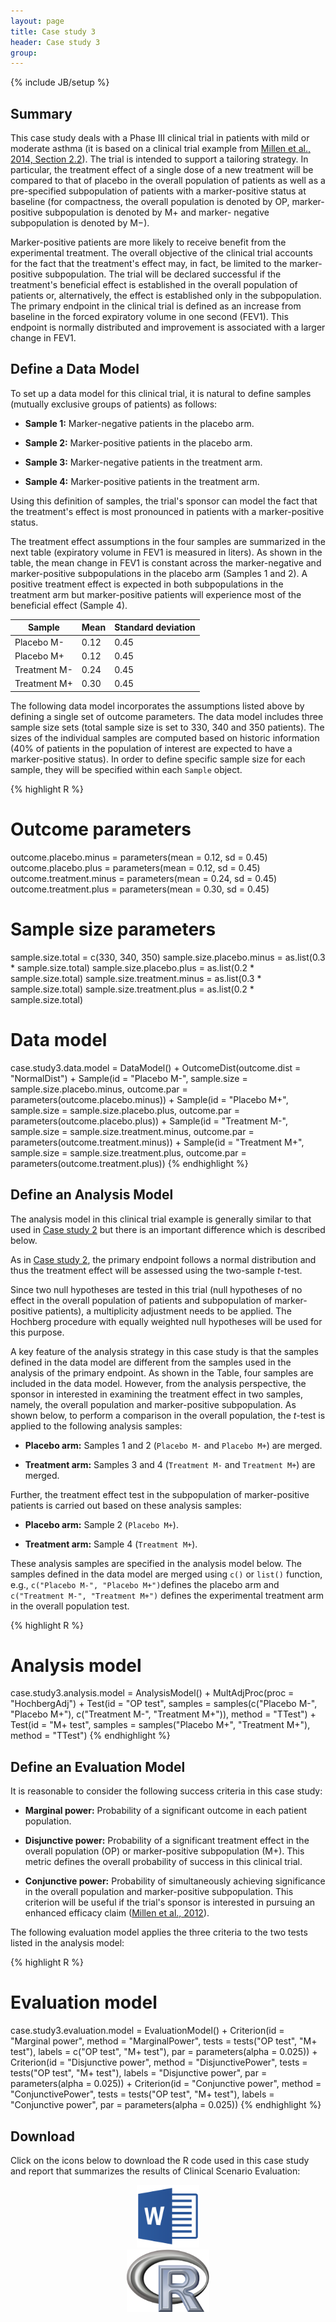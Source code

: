 ```yaml
---
layout: page
title: Case study 3
header: Case study 3
group: 
---
```


{% include JB/setup %}

## Summary

This case study deals with a Phase III clinical trial in patients with mild or moderate asthma (it is based on a clinical trial example from [Millen et al., 2014, Section 2.2](http://dij.sagepub.com/content/48/4/453.abstract)). The trial is intended to support a tailoring strategy. In particular, the treatment effect of a single dose of a new treatment will be compared to that of placebo in the overall population of patients as well as a pre-specified subpopulation of patients with a marker-positive status at baseline (for compactness, the overall population
is denoted by OP, marker-positive subpopulation is denoted by M+ and marker- negative subpopulation is denoted by M−). 

Marker-positive patients are more likely to receive benefit from the experimental treatment. The overall objective of the clinical trial accounts for the fact that the treatment's effect may, in fact, be limited to the marker-positive subpopulation. The trial will be declared successful if the treatment's beneficial effect is established in the overall population of patients or, alternatively, the effect is established only in the subpopulation. The primary endpoint in the clinical trial is defined as an increase from baseline in the forced expiratory volume in one second (FEV1). This endpoint is normally distributed and improvement is associated with a larger change in FEV1.

## Define a Data Model

To set up a data model for this clinical trial, it is natural to define samples (mutually exclusive groups of patients) as follows:

- **Sample 1:** Marker-negative patients in the placebo arm.

- **Sample 2:** Marker-positive patients in the placebo arm.

- **Sample 3:** Marker-negative patients in the treatment arm.

- **Sample 4:** Marker-positive patients in the treatment arm.

Using this definition of samples, the trial's sponsor can model the fact that the treatment's effect is most pronounced in patients with a marker-positive status.

The treatment effect assumptions in the four samples are summarized in the next table (expiratory volume in FEV1 is measured in liters). As shown in the table, the mean change in FEV1 is constant across the marker-negative and marker-positive subpopulations in the placebo arm (Samples 1 and 2). A positive treatment effect is expected in both subpopulations in the treatment arm but marker-positive patients will experience most of the beneficial effect (Sample 4).

<div class="table-responsive">
    <table class="table">
        <thead>
            <tr>
                <th>Sample</th>
                <th>Mean</th>
                <th>Standard deviation</th>
            </tr>
        </thead>
        <tbody>
            <tr>
                <td>Placebo M-</td>
                <td>0.12</td>
                <td>0.45</td>
            </tr>
            <tr>
                <td>Placebo M+</td>
                <td>0.12</td>
                <td>0.45</td>
            </tr>
            <tr>
                <td>Treatment M-</td>
                <td>0.24</td>
                <td>0.45</td>
            </tr>
            <tr>
                <td>Treatment M+</td>
                <td>0.30</td>
                <td>0.45</td>
            </tr>
        </tbody>
    </table>
</div>

The following data model incorporates the assumptions listed above by defining a single set of outcome parameters. The data model includes three sample size sets (total sample size is set to 330, 340 and 350 patients). The sizes of the individual samples are computed based on historic information (40% of patients in the population of interest are expected to have a marker-positive status). In order to define specific sample size for each sample, they will be specified within each `Sample` object.

{% highlight R %}
# Outcome parameters
outcome.placebo.minus = parameters(mean = 0.12, sd = 0.45)
outcome.placebo.plus = parameters(mean = 0.12, sd = 0.45)
outcome.treatment.minus = parameters(mean = 0.24, sd = 0.45)
outcome.treatment.plus = parameters(mean = 0.30, sd = 0.45)

# Sample size parameters
sample.size.total = c(330, 340, 350)
sample.size.placebo.minus = as.list(0.3 * sample.size.total)
sample.size.placebo.plus = as.list(0.2 * sample.size.total)
sample.size.treatment.minus = as.list(0.3 * sample.size.total)
sample.size.treatment.plus = as.list(0.2 * sample.size.total)

# Data model
case.study3.data.model = DataModel() +
  OutcomeDist(outcome.dist = "NormalDist") +
  Sample(id = "Placebo M-",
         sample.size = sample.size.placebo.minus,
         outcome.par = parameters(outcome.placebo.minus)) +
  Sample(id = "Placebo M+",
         sample.size = sample.size.placebo.plus,
         outcome.par = parameters(outcome.placebo.plus)) +
  Sample(id = "Treatment M-",
         sample.size = sample.size.treatment.minus,
         outcome.par = parameters(outcome.treatment.minus)) +
  Sample(id = "Treatment M+",
         sample.size = sample.size.treatment.plus,
         outcome.par = parameters(outcome.treatment.plus))
{% endhighlight %}

## Define an Analysis Model

The analysis model in this clinical trial example is generally similar to that used in [Case study 2](CaseStudy02.html) but there is an important difference which is described below.

As in [Case study 2](CaseStudy02.html), the primary endpoint follows a normal distribution and thus the treatment effect will be assessed using the two-sample *t*-test. 

Since two null hypotheses are tested in this trial (null hypotheses of no effect in the overall population of patients and subpopulation of marker-positive patients), a multiplicity adjustment needs to be applied. The Hochberg procedure with equally weighted null hypotheses will be used for this purpose.

A key feature of the analysis strategy in this case study is that the samples defined in the data model are different from the samples used in the analysis of the primary endpoint. As shown in the Table, four samples are included in the data model. However, from the analysis perspective, the sponsor in interested in examining the treatment effect in two samples, namely, the overall population and marker-positive subpopulation. As shown below, to perform a comparison in the overall population, the *t*-test is applied to the following analysis samples:

- **Placebo arm:** Samples 1 and 2 (`Placebo M-` and `Placebo M+`) are merged.
 
- **Treatment arm:** Samples 3 and 4 (`Treatment M-` and `Treatment M+`) are merged.
 
Further, the treatment effect test in the subpopulation of marker-positive patients is carried out based on these analysis samples:

- **Placebo arm:** Sample 2 (`Placebo M+`).

- **Treatment arm:** Sample 4 (`Treatment M+`).

These analysis samples are specified in the analysis model below. The samples defined in the data model are merged using `c()` or `list()` function, e.g., `c("Placebo M-", "Placebo M+")`defines the placebo arm and `c("Treatment M-", "Treatment M+")` defines the experimental treatment arm in the overall population test.

{% highlight R %}
# Analysis model
case.study3.analysis.model = AnalysisModel() +
  MultAdjProc(proc = "HochbergAdj") +
  Test(id = "OP test",
       samples = samples(c("Placebo M-", "Placebo M+"),
                         c("Treatment M-", "Treatment M+")),
       method = "TTest") +
  Test(id = "M+ test",
       samples = samples("Placebo M+", "Treatment M+"),
       method = "TTest")
{% endhighlight %}

## Define an Evaluation Model

It is reasonable to consider the following success criteria in this case study:

- **Marginal power:** Probability of a significant outcome in each patient population.

- **Disjunctive power:** Probability of a significant treatment effect in the overall population (OP) or marker-positive subpopulation (M+). This metric defines the overall probability of success in this clinical trial.
 
- **Conjunctive power:** Probability of simultaneously achieving significance in the overall population and marker-positive subpopulation. This criterion will be useful if the trial's sponsor is interested in pursuing an enhanced efficacy claim ([Millen et al., 2012](http://dij.sagepub.com/content/46/6/647.abstract)).
 
The following evaluation model applies the three criteria to the two tests listed in the analysis model:

{% highlight R %}
# Evaluation model
case.study3.evaluation.model = EvaluationModel() +
  Criterion(id = "Marginal power",
            method = "MarginalPower",
            tests = tests("OP test",
                          "M+ test"),
            labels = c("OP test",
                       "M+ test"),
            par = parameters(alpha = 0.025)) +
  Criterion(id = "Disjunctive power",
            method = "DisjunctivePower",
            tests = tests("OP test",
                          "M+ test"),
            labels = "Disjunctive power",
            par = parameters(alpha = 0.025)) +
  Criterion(id = "Conjunctive power",
            method = "ConjunctivePower",
            tests = tests("OP test",
                          "M+ test"),
            labels = "Conjunctive power",
            par = parameters(alpha = 0.025))
{% endhighlight %}

## Download

Click on the icons below to download the R code used in this case study and report that summarizes the results of Clinical Scenario Evaluation:

<center>
  <div class="col-md-6">
    <a href="Case study 3.docx" class="img-responsive">
      <img src="Logo_Microsoft_Word.png" class="img-responsive" height="100">
    </a>
  </div>
  <div class="col-md-6">
    <a href="Case study 3.R" class="img-responsive">
      <img src="Logo_R.png" class="img-responsive" height="100">
    </a>
  </div>
</center>